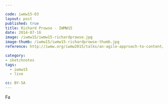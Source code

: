 ```yaml
---

code: iwmw15-03
layout: post
published: true
title: Richard Prowse - IWMW15
date: 2014-07-16
image: /iwmw15/iwmw15-richardprowse.jpg
image-thumb: /iwmw15/iwmw15-richardprowse-thumb.jpg
reference: http://iwmw.org/iwmw2015/talks/an-agile-approach-to-content/

category:
- sketchnotes
tags:
  - iwmw15
  - live

cc: BY-SA
---
```


Fa
